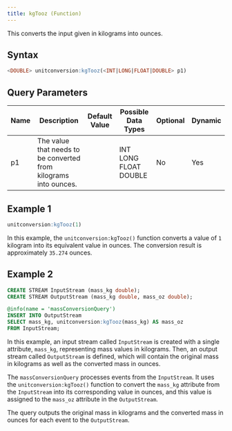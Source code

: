 ```yaml
---
title: kgTooz (Function)
---
```


This converts the input given in kilograms into ounces.

## Syntax

```sql
<DOUBLE> unitconversion:kgTooz(<INT|LONG|FLOAT|DOUBLE> p1)
```

## Query Parameters

| Name | Description  | Default Value | Possible Data Types   | Optional | Dynamic |
|------|--------------|---------------|-----------------------|----------|---------|
| p1   | The value that needs to be converted from kilograms into ounces. |               | INT LONG FLOAT DOUBLE | No       | Yes     |

## Example 1

```sql
unitconversion:kgTooz(1)
```

In this example, the `unitconversion:kgTooz()` function converts a value of `1` kilogram into its equivalent value in ounces. The conversion result is approximately `35.274` ounces.

## Example 2

```sql
CREATE STREAM InputStream (mass_kg double);
CREATE STREAM OutputStream (mass_kg double, mass_oz double);

@info(name = 'massConversionQuery')
INSERT INTO OutputStream
SELECT mass_kg, unitconversion:kgTooz(mass_kg) AS mass_oz
FROM InputStream;
```

In this example, an input stream called `InputStream` is created with a single attribute, `mass_kg`, representing mass values in kilograms. Then, an output stream called `OutputStream` is defined, which will contain the original mass in kilograms as well as the converted mass in ounces.

The `massConversionQuery` processes events from the `InputStream`. It uses the `unitconversion:kgTooz()` function to convert the `mass_kg` attribute from the `InputStream` into its corresponding value in ounces, and this value is assigned to the `mass_oz` attribute in the `OutputStream`.

The query outputs the original mass in kilograms and the converted mass in ounces for each event to the `OutputStream`.
